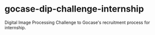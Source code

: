 # gocase-dip-challenge-internship
Digital Image Processing Challenge to Gocase's recruitment process for internship.
